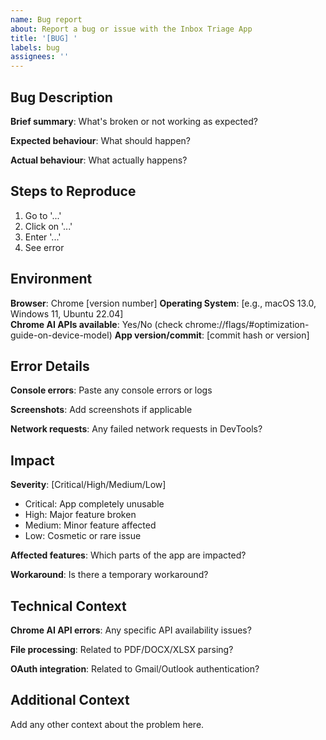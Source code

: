 ```yaml
---
name: Bug report  
about: Report a bug or issue with the Inbox Triage App
title: '[BUG] '
labels: bug
assignees: ''
---
```


## Bug Description

**Brief summary**: What's broken or not working as expected?

**Expected behaviour**: What should happen?

**Actual behaviour**: What actually happens?

## Steps to Reproduce

1. Go to '...'
2. Click on '...' 
3. Enter '...'
4. See error

## Environment

**Browser**: Chrome [version number]
**Operating System**: [e.g., macOS 13.0, Windows 11, Ubuntu 22.04]  
**Chrome AI APIs available**: Yes/No (check chrome://flags/#optimization-guide-on-device-model)
**App version/commit**: [commit hash or version]

## Error Details

**Console errors**: Paste any console errors or logs

**Screenshots**: Add screenshots if applicable

**Network requests**: Any failed network requests in DevTools?

## Impact

**Severity**: [Critical/High/Medium/Low]
- Critical: App completely unusable
- High: Major feature broken
- Medium: Minor feature affected  
- Low: Cosmetic or rare issue

**Affected features**: Which parts of the app are impacted?

**Workaround**: Is there a temporary workaround?

## Technical Context

**Chrome AI API errors**: Any specific API availability issues?

**File processing**: Related to PDF/DOCX/XLSX parsing?

**OAuth integration**: Related to Gmail/Outlook authentication?

## Additional Context

Add any other context about the problem here.
